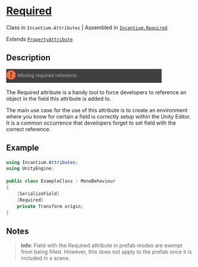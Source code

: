﻿# [Required](../Runtime/Required.cs)

Class in `Incantium.Attributes` | Assembled in [`Incantium.Required`](../README.md)

Extends [`PropertyAttribute`](https://docs.unity3d.com/ScriptReference/PropertyAttribute.html)

## Description

![Required](../Images~/Required.png)

The Required attribute is a handy tool to force developers to reference an object in the field this attribute is added
to.

The main use case for the use of this attribute is to create an environment where you know for certain a field is
correctly setup within the Unity Editor. It is a common occurrence that developers forget to set field with the
correct reference.

## Example

```csharp
using Incantium.Attributes;
using UnityEngine;

public class ExampleClass : MonoBehaviour
{
    [SerializeField]
    [Required]
    private Transform origin;
}
```

## Notes

> **Info**: Field with the Required attribute in prefab modes are exempt from being filled. However, this does not apply
> to the prefab once it is included in a scene.
